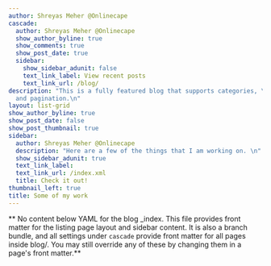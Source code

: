 ```yaml
---
author: Shreyas Meher @Onlinecape
cascade:
  author: Shreyas Meher @Onlinecape
  show_author_byline: true
  show_comments: true
  show_post_date: true
  sidebar:
    show_sidebar_adunit: false
    text_link_label: View recent posts
    text_link_url: /blog/
description: "This is a fully featured blog that supports categories, \ntags, series,
  and pagination.\n"
layout: list-grid
show_author_byline: true
show_post_date: false
show_post_thumbnail: true
sidebar:
  author: Shreyas Meher @Onlinecape
  description: "Here are a few of the things that I am working on. \n"
  show_sidebar_adunit: true
  text_link_label: 
  text_link_url: /index.xml
  title: Check it out!
thumbnail_left: true
title: Some of my work
---
```


** No content below YAML for the blog _index. This file provides front matter for the listing page layout and sidebar content. It is also a branch bundle, and all settings under `cascade` provide front matter for all pages inside blog/. You may still override any of these by changing them in a page's front matter.**
